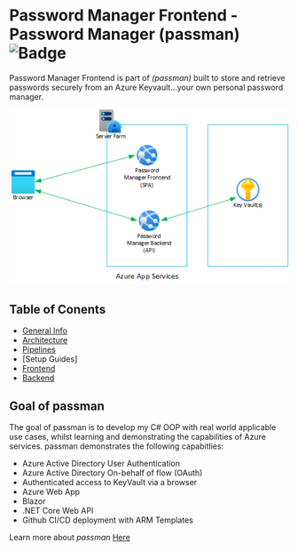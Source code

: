 # Password Manager Frontend - Password Manager (passman) ![Badge](https://github.com/willjonesazureadmin/passwordmanager/actions/workflows/deploy-production.yml/badge.svg) 

Password Manager Frontend is part of *(passman)* built to store and retrieve passwords securely from an Azure Keyvault...your own personal password manager. 

![Passman Architecture](/docs/images/passman-architecture.png)
## Table of Conents

* [General Info](https://passman.azurewebsites.net)
* [Architecture](/docs/architecture/readme.md)
* [Pipelines](/docs/pipelines/readme.md)
* [Setup Guides]
* [Frontend](https://github.com/willjonesazureadmin/passwordmanager/frontend/readme.md)
* [Backend](https://github.com/willjonesazureadmin/passwordmanager/backend/readme.md)

## Goal of passman 
The goal of passman is to develop my C# OOP with real world applicable use cases, whilst learning and demonstrating the capabilities of Azure services. passman demonstrates the following capabitlies:

* Azure Active Directory User Authentication
* Azure Active Directory On-behalf of flow (OAuth)
* Authenticated access to KeyVault via a browser
* Azure Web App
* Blazor
* .NET Core Web API
* Github CI/CD deployment with ARM Templates

Learn more about *passman* [Here](https://passman.azurewebsites.net)





